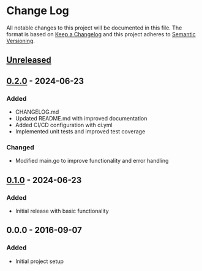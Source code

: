 # Change Log
All notable changes to this project will be documented in this file.
The format is based on [Keep a Changelog](http://keepachangelog.com/)
and this project adheres to [Semantic Versioning](http://semver.org/).

## [Unreleased]

## [0.2.0] - 2024-06-23
### Added
- CHANGELOG.md
- Updated README.md with improved documentation
- Added CI/CD configuration with ci.yml
- Implemented unit tests and improved test coverage
### Changed
- Modified main.go to improve functionality and error handling

## [0.1.0] - 2024-06-23
### Added
- Initial release with basic functionality

## 0.0.0 - 2016-09-07
### Added
- Initial project setup

[Unreleased]: https://github.com/peiman/changie/compare/0.2.0...HEAD
[0.2.0]: https://github.com/peiman/changie/compare/0.1.0...0.2.0
[0.1.0]: https://github.com/peiman/changie/compare/0.0.0...0.1.0
